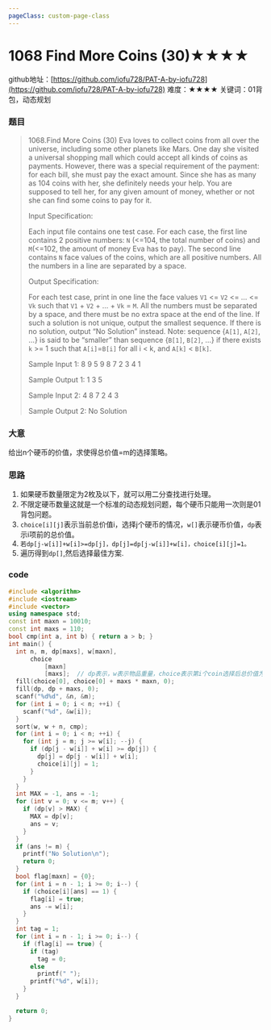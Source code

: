 ```yaml
---
pageClass: custom-page-class
---
```


# 1068 Find More Coins (30)★★★★

github地址：[https://github.com/iofu728/PAT-A-by-iofu728](https://github.com/iofu728/PAT-A-by-iofu728)
难度：★★★★
关键词：01背包，动态规划
### 题目

> 1068.Find More Coins (30)
> Eva loves to collect coins from all over the universe, including some other planets like Mars. One day she visited a universal shopping mall which could accept all kinds of coins as payments. However, there was a special requirement of the payment: for each bill, she must pay the exact amount. Since she has as many as 104 coins with her, she definitely needs your help. You are supposed to tell her, for any given amount of money, whether or not she can find some coins to pay for it.
>
> Input Specification:
>
> Each input file contains one test case. For each case, the first line contains 2 positive numbers: `N` (<=104, the total number of coins) and `M`(<=102, the amount of money Eva has to pay). The second line contains `N` face values of the coins, which are all positive numbers. All the numbers in a line are separated by a space.
>
> Output Specification:
>
> For each test case, print in one line the face values `V1` <= `V2` <= … <= `Vk` such that `V1` + `V2` + … + `Vk` = `M`. All the numbers must be separated by a space, and there must be no extra space at the end of the line. If such a solution is not unique, output the smallest sequence. If there is no solution, output “No Solution” instead. Note: sequence {`A[1]`, `A[2]`, …} is said to be “smaller” than sequence {`B[1]`, `B[2]`, …} if there exists `k` >= 1 such that `A[i]`=`B[i]` for all i < k, and `A[k]` < `B[k]`.
>
> Sample Input 1:
> 8 9
> 5 9 8 7 2 3 4 1
>
> Sample Output 1:
> 1 3 5
>
> Sample Input 2:
> 4 8
> 7 2 4 3
>
> Sample Output 2:
> No Solution
### 大意
给出n个硬币的价值，求使得总价值=m的选择策略。
### 思路
1. 如果硬币数量限定为2枚及以下，就可以用二分查找进行处理。
2. 不限定硬币数量这就是一个标准的动态规划问题，每个硬币只能用一次则是01背包问题。
3. `choice[i][j]`表示当前总价值i，选择j个硬币的情况，`w[]`表示硬币价值，`dp`表示i项前的总价值。
4. `若dp[j-w[i]]+w[i]>=dp[j]，dp[j]=dp[j-w[i]]+w[i]，choice[i][j]=1。`
5. 遍历得到`dp[]`,然后选择最佳方案.
### code
```cpp
#include <algorithm>
#include <iostream>
#include <vector>
using namespace std;
const int maxn = 10010;
const int maxs = 110;
bool cmp(int a, int b) { return a > b; }
int main() {
  int n, m, dp[maxs], w[maxn],
      choice
          [maxn]
          [maxs];  // dp表示，w表示物品重量，choice表示第i个coin选择后总价值为j，存放的值为是否选择。
  fill(choice[0], choice[0] + maxs * maxn, 0);
  fill(dp, dp + maxs, 0);
  scanf("%d%d", &n, &m);
  for (int i = 0; i < n; ++i) {
    scanf("%d", &w[i]);
  }
  sort(w, w + n, cmp);
  for (int i = 0; i < n; ++i) {
    for (int j = m; j >= w[i]; --j) {
      if (dp[j - w[i]] + w[i] >= dp[j]) {
        dp[j] = dp[j - w[i]] + w[i];
        choice[i][j] = 1;
      }
    }
  }
  int MAX = -1, ans = -1;
  for (int v = 0; v <= m; v++) {
    if (dp[v] > MAX) {
      MAX = dp[v];
      ans = v;
    }
  }
  if (ans != m) {
    printf("No Solution\n");
    return 0;
  }
  bool flag[maxn] = {0};
  for (int i = n - 1; i >= 0; i--) {
    if (choice[i][ans] == 1) {
      flag[i] = true;
      ans -= w[i];
    }
  }
  int tag = 1;
  for (int i = n - 1; i >= 0; i--) {
    if (flag[i] == true) {
      if (tag)
        tag = 0;
      else
        printf(" ");
      printf("%d", w[i]);
    }
  }

  return 0;
}

```
